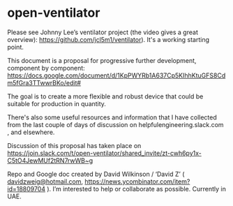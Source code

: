 # open-ventilator

Please see Johnny Lee’s ventilator project (the video gives a great overview): https://github.com/jcl5m1/ventilator).
It's a working starting point. 

This document is a proposal for progressive further development, component by component:
https://docs.google.com/document/d/1KpPWYRb1A637Cp5KIhhKtuGFS8Cdm5fGra3TTwwrBKo/edit#

The goal is to create a more flexible and robust device that could be suitable for production in quantity.

There's also some useful resources and information that I have collected from the last couple of days of discussion on helpfulengineering.slack.com , and elsewhere.

Discussion of this proposal has taken place on https://join.slack.com/t/open-ventilator/shared_invite/zt-cwh6py1x-C5tO4JewMUf2tRN7rwWB~g

Repo and Google doc created by David Wilkinson / ‘David Z’ ( davidzweig@hotmail.com,  https://news.ycombinator.com/item?id=18809704 ). 
I’m interested to help or collaborate as possible. Currently in UAE.
